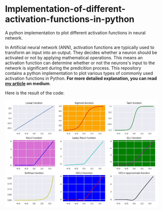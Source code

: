 # Implementation-of-different-activation-functions-in-python
A python implementation to plot different activation functions in neural network.

In Artificial neural network (ANN), activation functions are typically used to transform an input into an output. 
They decides whether a neuron should be activated or not by applying mathematical operations. This means an activation function can determine whether or not the neurons's input to the network is significant during the predicition process.
This repository contains a python implementation to plot various types of commonly used activation functions in Python.
**For more detailed explanation, you can read [my article](https://medium.com/@abrishmulat2124/commonly-used-activation-functions-in-neural-network-8a64993741b1) on medium**.


Here is the result of the code:

![Activation functions](https://github.com/AbrahamMulat/Implementation-of-different-activation-functions-in-python/blob/main/Activation%20functions.jpeg)
